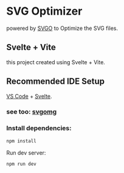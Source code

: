 # SVG Optimizer

powered by [SVGO](https://github.com/svg/svgo) to Optimize the SVG files.

## Svelte + Vite

this project created using Svelte + Vite.

## Recommended IDE Setup

[VS Code](https://code.visualstudio.com/) + [Svelte](https://marketplace.visualstudio.com/items?itemName=svelte.svelte-vscode).

### see too: [svgomg](https://github.com/jakearchibald/svgomg)


### Install dependencies:

```sh
npm install
```

Run dev server:

```sh
npm run dev
```

